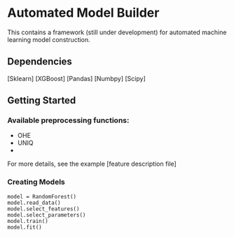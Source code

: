 # Automated Model Builder

This contains a framework (still under development) for automated machine learning model construction.

## Dependencies
[Sklearn]
[XGBoost]
[Pandas]
[Numbpy]
[Scipy]

## Getting Started

### Available preprocessing functions:
* OHE
* UNIQ
* 

For more details, see the example [feature description file]


### Creating Models

```
model = RandomForest()
model.read_data()
model.select_features()
model.select_parameters()
model.train()
model.fit()
```
